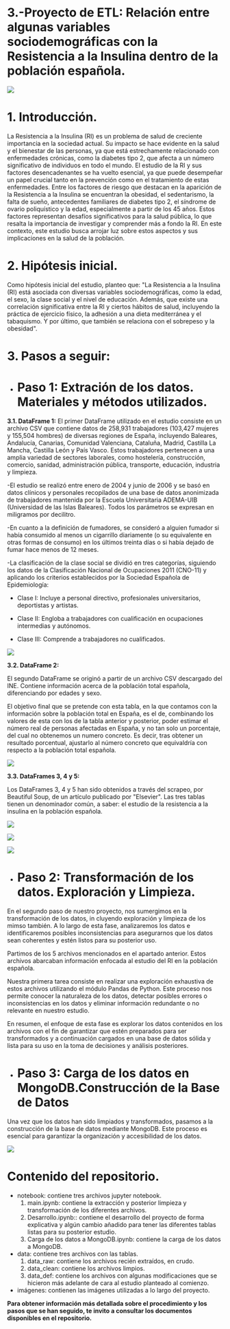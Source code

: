 # 3.-Proyecto de ETL: Relación entre algunas variables sociodemográficas con la Resistencia a la Insulina dentro de la población española.

![](https://github.com/karmelealonso/3.-project_etl/blob/main/imagenes/Mecanismo_fisiopatologico_de_RI.png)

# 1. Introducción.
La Resistencia a la Insulina (RI) es un problema de salud de creciente importancia en la sociedad actual. Su impacto se hace evidente en la salud y el bienestar de las personas, ya que está estrechamente relacionado con enfermedades crónicas, como la diabetes tipo 2, que afecta a un número significativo de individuos en todo el mundo. El estudio de la RI y sus factores desencadenantes se ha vuelto esencial, ya que puede desempeñar un papel crucial tanto en la prevención como en el tratamiento de estas enfermedades.
Entre los factores de riesgo que destacan en la aparición de la Resistencia a la Insulina se encuentran la obesidad, el sedentarismo, la falta de sueño, antecedentes familiares de diabetes tipo 2, el síndrome de ovario poliquístico y la edad, especialmente a partir de los 45 años. Estos factores representan desafíos significativos para la salud pública, lo que resalta la importancia de investigar y comprender más a fondo la RI. En este contexto, este estudio busca arrojar luz sobre estos aspectos y sus implicaciones en la salud de la población.

# 2. Hipótesis inicial.
Como hipótesis inicial del estudio, planteo que:
"La Resistencia a la Insulina (RI) está asociada con diversas variables sociodemográficas, como la edad, el sexo, la clase social y el nivel de educación. Además, que existe una correlación significativa entre la RI y ciertos hábitos de salud, incluyendo la práctica de ejercicio físico, la adhesión a una dieta mediterránea y el tabaquismo. Y por último, que también se relaciona con el sobrepeso y la obesidad".

# 3. Pasos a seguir: 

- # Paso 1: Extración de los datos. Materiales y métodos utilizados.

**3.1. DataFrame 1:**
El primer DataFrame utilizado en el estudio consiste en un archivo CSV que contiene datos de 258,931 trabajadores (103,427 mujeres y 155,504 hombres) de diversas regiones de España, incluyendo Baleares, Andalucía, Canarias, Comunidad Valenciana, Cataluña, Madrid, Castilla La Mancha, Castilla León y País Vasco. Estos trabajadores pertenecen a una amplia variedad de sectores laborales, como hostelería, construcción, comercio, sanidad, administración pública, transporte, educación, industria y limpieza.

-El estudio se realizó entre enero de 2004 y junio de 2006 y se basó en datos clínicos y personales recopilados de una base de datos anonimizada de trabajadores mantenida por la Escuela Universitaria ADEMA-UIB (Universidad de las Islas Baleares). Todos los parámetros se expresan en miligramos por decilitro.

-En cuanto a la definición de fumadores, se consideró a alguien fumador si había consumido al menos un cigarrillo diariamente (o su equivalente en otras formas de consumo) en los últimos treinta días o si había dejado de fumar hace menos de 12 meses.

-La clasificación de la clase social se dividió en tres categorías, siguiendo los datos de la Clasificación Nacional de Ocupaciones 2011 (CNO-11) y aplicando los criterios establecidos por la Sociedad Española de Epidemiología:

- Clase I: Incluye a personal directivo, profesionales universitarios, deportistas y artistas.

- Clase II: Engloba a trabajadores con cualificación en ocupaciones intermedias y autónomos.

- Clase III: Comprende a trabajadores no cualificados.

![](https://github.com/karmelealonso/3.-project_etl/blob/main/imagenes/df_clean_imagenes/df_clean.png)


**3.2. DataFrame 2:**

El segundo DataFrame se originó a partir de un archivo CSV descargado del INE. Contiene información acerca de la población total española, diferenciando por edades y sexo.

El objetivo final que se pretende con esta tabla, en la que contamos con la información sobre la población total en España, es el de, combinando los valores de esta con los de la tabla anterior y posterior, poder estimar el número real de personas afectadas en España, y no tan solo un porcentaje, del cual no obtenemos un numero concreto. 
Es decir, tras obtener un resultado porcentual, ajustarlo al número concreto que equivaldría con respecto a la población total española.

![](https://github.com/karmelealonso/3.-project_etl/blob/main/imagenes/df_clean_imagenes/df2_clean.png)


**3.3. DataFrames 3, 4 y 5:**

Los DataFrames 3, 4 y 5 han sido obtenidos a través del scrapeo, por Beautiful Soup, de un artículo publicado por "Elsevier". Las tres tablas tienen un denominador común, a saber: el estudio de la resistencia a la insulina en la población española.

![](https://github.com/karmelealonso/3.-project_etl/blob/main/imagenes/df_clean_imagenes/df3_clean.png)

![](https://github.com/karmelealonso/3.-project_etl/blob/main/imagenes/df_clean_imagenes/df4_clean.png)

![](https://github.com/karmelealonso/3.-project_etl/blob/main/imagenes/df_clean_imagenes/df5_clean.png)


- # Paso 2: Transformación de los datos. Exploración y Limpieza.

En el segundo paso de nuestro proyecto, nos sumergimos en la transformación de los datos, in cluyendo exploración y limpieza de los mimso también. A lo largo de esta fase, analizaremos los datos e identificaremos posibles inconsistencias para asegurarnos que los datos sean coherentes y estén listos para su posterior uso. 

Partimos de los 5 archivos mencionados en el apartado anterior. Estos archivos abarcaban información enfocada al estudio del RI en la población española.

Nuestra primera tarea consiste en realizar una exploración exhaustiva de estos archivos utilizando el módulo Pandas de Python. Este proceso nos permite conocer la naturaleza de los datos, detectar posibles errores o inconsistencias en los datos y eliminar información redundante o no relevante en nuestro estudio.

En resumen, el enfoque de esta fase es explorar los datos contenidos en los archivos con el fin de garantizar que estén preparados para ser transformados y a continuación cargados en una base de datos sólida y lista para su uso en la toma de decisiones y análisis posteriores.

- # Paso 3: Carga de los datos en MongoDB.Construcción de la Base de Datos

Una vez que los datos han sido limpiados y transformados, pasamos a la construcción de la base de datos mediante MongoDB. Este proceso es esencial para garantizar la organización y accesibilidad de los datos.

![](https://github.com/karmelealonso/3.-project_etl/blob/main/imagenes/colecciones_MongoDB.png)

# Contenido del repositorio. 

- notebook: contiene tres archivos jupyter notebook.
    1. main.ipynb: contiene la extracción y posterior limpieza y transformación de los diferentes archivos. 
    2. Desarrollo.ipynb:: contiene el desarrollo del proyecto de forma explicativa y algún cambio añadido para tener las diferentes tablas listas para su posterior estudio.
    3. Carga de los datos a MongoDB.ipynb: contiene la carga de los datos a MongoDB.
- data: contiene tres archivos con las tablas. 
    1. data_raw: contiene los archivos recién extraídos, en crudo.
    2. data_clean: contiene los archivos limpios.
    3. data_def: contiene los archivos con algunas modificaciones que se hicieron más adelante de cara al estudio planteado al comienzo.
- imágenes: contienen las imágenes utilizadas a lo largo del proyecto.



**Para obtener información más detallada sobre el procedimiento y los pasos que se han seguido, te invito a consultar los documentos disponibles en el repositorio.**
